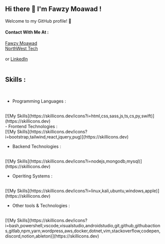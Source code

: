 ## Hi there 👋 I'm Fawzy Moawad !   
Welcome to my GitHub profile! 🌟
#### Contact With Me At :
<a href="https://fawzymoawad.com/">Fawzy Moawad</a><br />
<a href="#">NorthWest Tech</a><br />
<br />
or <a href="https://www.linkedin.com/in/fawzy-moawad/">LinkedIn</a><br />
<br />
## Skills :
<br />

- Programming Languages :
<br />
[![My Skills](https://skillicons.dev/icons?i=html,css,sass,js,ts,cs,py,swift)](https://skillicons.dev)
<br />
- Frontend Technologies :
<br />
[![My Skills](https://skillicons.dev/icons?i=bootstrap,tailwind,react,jquery,pug)](https://skillicons.dev)
<br />

- Backend Technologies :
<br />
[![My Skills](https://skillicons.dev/icons?i=nodejs,mongodb,mysql)](https://skillicons.dev)
<br />

- Operiting Systems :
<br />
[![My Skills](https://skillicons.dev/icons?i=linux,kali,ubuntu,windows,apple)](https://skillicons.dev)
<br />

- Other tools & Technologies :
<br />
[![My Skills](https://skillicons.dev/icons?i=bash,powershell,vscode,visualstudio,androidstudio,git,github,githubactions,gitlab,npm,yarn,wordpress,aws,docker,dotnet,vim,stackoverflow,codepen,discord,notion,ableton)](https://skillicons.dev)
<br />
